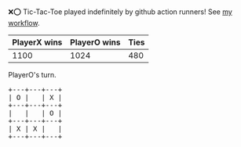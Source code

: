 :x::o: Tic-Tac-Toe played indefinitely by github action runners! See [my workflow](.github/workflows/play.yaml).

|PlayerX wins|PlayerO wins|Ties|
|-|-|-|
|1100|1024|480|

PlayerO's turn.

<pre>
+---+---+---+
| O |   | X |
+---+---+---+
|   |   | O |
+---+---+---+
| X | X |   |
+---+---+---+
</pre>